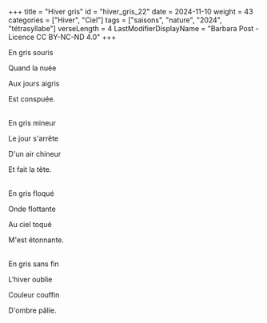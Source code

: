 +++
title = "Hiver gris"
id = "hiver_gris_22"
date = 2024-11-10
weight = 43
categories = ["Hiver", "Ciel"]
tags = ["saisons", "nature", "2024", "tétrasyllabe"]
verseLength = 4
LastModifierDisplayName = "Barbara Post - Licence CC BY-NC-ND 4.0"
+++

En gris souris

Quand la nuée

Aux jours aigris

Est conspuée.

 \
En gris mineur

Le jour s'arrête

D'un air chineur

Et fait la tête.

 \
En gris floqué

Onde flottante

Au ciel toqué

M'est étonnante.

 \
En gris sans fin

L'hiver oublie

Couleur couffin

D'ombre pâlie.
